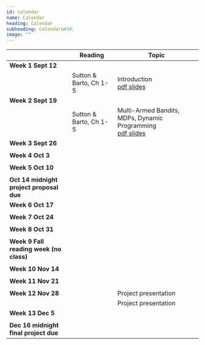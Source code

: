 ```yaml
---
id: calendar
name: Calendar
heading: Calendar
subheading: Calendar&#58;
image: ""
---
```


|           | Reading                | Topic
|-----------|------------------------|---------
| **Week 1 Sept 12** |               | 
|                    | Sutton & Barto, Ch 1-5     | Introduction <br/> [pdf slides](/assets/slides/lec1.pdf) 
| **Week 2 Sept 19** |               | 
|                    | Sutton & Barto, Ch 1-5     | Multi-Armed Bandits, MDPs, Dynamic Programming  <br/> [pdf slides](/assets/slides/lec2.pdf) 
| **Week 3 Sept 26** |               |  
|                    |               |  
| **Week 4 Oct 3**   |               |  
|                    |               |  
| **Week 5 Oct 10**  |               |  
|                    |               |  
| **Oct 14 midnight project proposal due**           |        |
| **Week 6 Oct 17**  |               |  
|                    |               |  
| **Week 7 Oct 24**  |               |  
|                    |               |  
| **Week 8 Oct 31**  |               |  
|                    |               |  
| **Week 9 Fall reading week (no class)** |               |  
|                    |               |  
| **Week 10 Nov 14** |               |  
|                    |               |  
| **Week 11 Nov 21** |               |  
|                    |               |  
| **Week 12 Nov 28** |               | Project presentation 
|                    |               | Project presentation
| **Week 13 Dec 5**  |               |  
|                    |               |  
| **Dec 16 midnight final project due**           |        |
